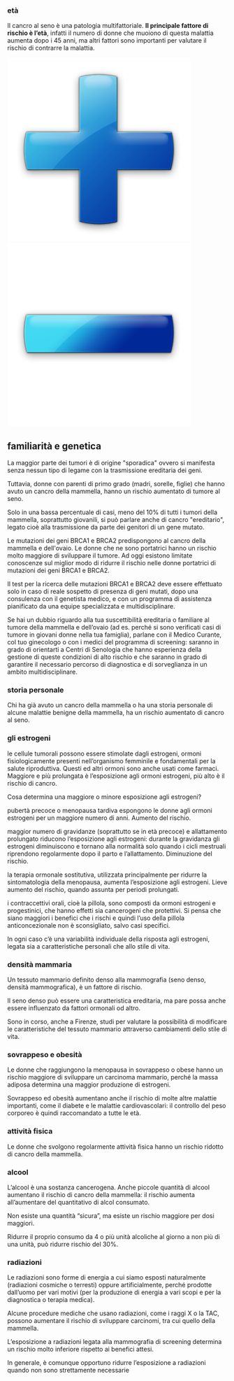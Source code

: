 

### età

Il cancro al seno è una patologia multifattoriale. **Il principale fattore di rischio è l’età**, infatti il numero di donne che muoiono di questa malattia aumenta dopo i 45 anni, ma altri fattori sono importanti per valutare il rischio di contrarre la malattia.

![](425477d4-18a2-43ab-b710-187d23908692.png)![](654340ae-457f-4805-bc16-beb44ec563af.png)

## familiarità e genetica

La maggior parte dei tumori è di origine "sporadica" ovvero si manifesta senza nessun tipo di legame con la trasmissione ereditaria dei geni.

Tuttavia, donne con parenti di primo grado (madri, sorelle, figlie) che hanno avuto un cancro della mammella, hanno un rischio aumentato di tumore al seno.

Solo in una bassa percentuale di casi, meno del 10% di tutti i tumori della mammella, soprattutto giovanili, si può parlare anche di cancro "ereditario", legato cioè alla trasmissione da parte dei genitori di un gene mutato.

Le mutazioni dei geni BRCA1 e BRCA2 predispongono al cancro della mammella e dell'ovaio. Le donne che ne sono portatrici hanno un rischio molto maggiore di sviluppare il tumore. Ad oggi esistono limitate conoscenze sul miglior modo di ridurre il rischio nelle donne portatrici di mutazioni dei geni BRCA1 e BRCA2.

Il test per la ricerca delle mutazioni BRCA1 e BRCA2 deve essere effettuato solo in caso di reale sospetto di presenza di geni mutati, dopo una consulenza con il genetista medico, e con un programma di assistenza pianificato da una equipe specializzata e multidisciplinare.

Se hai un dubbio riguardo alla tua suscettibilità ereditaria o familiare al tumore della mammella e dell’ovaio (ad es. perché si sono verificati casi di tumore in giovani donne nella tua famiglia), parlane con il Medico Curante, col tuo ginecologo o con i medici del programma di screening: saranno in grado di orientarti a Centri di Senologia che hanno esperienza della gestione di queste condizioni di alto rischio e che saranno in grado di garantire il necessario percorso di diagnostica e di sorveglianza in un ambito multidisciplinare.

### storia personale

Chi ha già avuto un cancro della mammella o ha una storia personale di alcune malattie benigne della mammella, ha un rischio aumentato di cancro al seno.

### gli estrogeni

le cellule tumorali possono essere stimolate dagli estrogeni, ormoni fisiologicamente presenti nell’organismo femminile e fondamentali per la salute riproduttiva. Questi ed altri ormoni sono anche usati come farmaci. Maggiore e più prolungata è l’esposizione agli ormoni estrogeni, più alto è il rischio di cancro.

Cosa determina una maggiore o minore esposizione agli estrogeni?

pubertà precoce o menopausa tardiva espongono le donne agli ormoni estrogeni per un maggiore numero di anni. Aumento del rischio.

maggior numero di gravidanze (soprattutto se in età precoce) e allattamento prolungato riducono l’esposizione agli estrogeni: durante la gravidanza gli estrogeni diminuiscono e tornano alla normalità solo quando i cicli mestruali riprendono regolarmente dopo il parto e l’allattamento. Diminuzione del rischio.

la terapia ormonale sostitutiva, utilizzata principalmente per ridurre la sintomatologia della menopausa, aumenta l’esposizione agli estrogeni. Lieve aumento del rischio, quando assunta per periodi prolungati.

i contraccettivi orali, cioè la pillola, sono composti da ormoni estrogeni e progestinici, che hanno effetti sia cancerogeni che protettivi. Si pensa che siano maggiori i benefici che i rischi e quindi l’uso della pillola anticoncezionale non è sconsigliato, salvo casi specifici.

In ogni caso c’è una variabilità individuale della risposta agli estrogeni, legata sia a caratteristiche personali che allo stile di vita.

### densità mammaria

Un tessuto mammario definito denso alla mammografia (seno denso, densità mammografica), è un fattore di rischio.

Il seno denso può essere una caratteristica ereditaria, ma pare possa anche essere influenzato da fattori ormonali od altro.

Sono in corso, anche a Firenze, studi per valutare la possibilità di modificare le caratteristiche del tessuto mammario attraverso cambiamenti dello stile di vita.

### sovrappeso e obesità

Le donne che raggiungono la menopausa in sovrappeso o obese hanno un rischio maggiore di sviluppare un carcinoma mammario, perché la massa adiposa determina una maggior produzione di estrogeni.

Sovrappeso ed obesità aumentano anche il rischio di molte altre malattie importanti, come il diabete e le malattie cardiovascolari: il controllo del peso corporeo è quindi raccomandato a tutte le età.

### attività fisica

Le donne che svolgono regolarmente attività fisica hanno un rischio ridotto di cancro della mammella.

### alcool

L’alcool è una sostanza cancerogena. Anche piccole quantità di alcool aumentano il rischio di cancro della mammella: il rischio aumenta all’aumentare del quantitativo di alcol consumato.

Non esiste una quantità “sicura”, ma esiste un rischio maggiore per dosi maggiori.

Ridurre il proprio consumo da 4 o più unità alcoliche al giorno a non più di una unità, può ridurre rischio del 30%.

### radiazioni

Le radiazioni sono forme di energia a cui siamo esposti naturalmente (radiazioni cosmiche o terresti) oppure artificialmente, perché prodotte dall’uomo per vari motivi (per la produzione di energia a vari scopi e per la diagnostica o terapia medica).

Alcune procedure mediche che usano radiazioni, come i raggi X o la TAC, possono aumentare il rischio di sviluppare carcinomi, tra cui quello della mammella.

L’esposizione a radiazioni legata alla mammografia di screening determina un rischio molto inferiore rispetto ai benefici attesi.

In generale, è comunque opportuno ridurre l’esposizione a radiazioni quando non sono strettamente necessarie

###  

